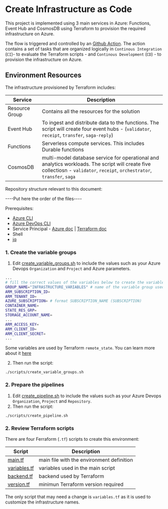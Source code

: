 # Create Infrastructure as Code
This project is implemented using 3 main services in Azure: Functions, Event Hub and CosmosDB using Terraform to provision the required infrastructure on Azure.

The flow is triggered and controlled by an [Github Action](https://help.github.com/es/actions). The action contains a set of tasks that are organized logically in `Continous Integration` (`CI`)- to evaluate the Terraform scripts - and `Continous Development` (`CD`) - to provision the infrastructure on Azure.

## Environment Resources

The infrastructure provisioned by Terraform includes:

| Service | Description |
|---|---| 
| Resource Group | Contains all the resources for the solution |
| Event Hub | To ingest and distribute data to the functions. The script will create four event hubs - (`validator`, `receipt`, `transfer`, `saga-reply`)|
| Functions | Serverless compute services. This includes Durable functions |
| CosmosDB | multi-model database service for operational and analytics workloads. The script will create five collectiosn - `validator`, `receipt`, `orchestrator`, `transfer`, `saga`|

Repository structure relevant to this document:

----Put here the order of the files----

Prerequisites:

* [Azure CLI](https://docs.microsoft.com/en-us/cli/azure/install-azure-cli?view=azure-cli-latest)
* [Azure DevOps CLI](https://docs.microsoft.com/en-us/azure/devops/cli/?view=azure-devops)
* Service Principal - [Azure doc](https://docs.microsoft.com/en-us/cli/azure/create-an-azure-service-principal-azure-cli?view=azure-cli-latest) | [Terraform doc](https://www.terraform.io/docs/providers/azurerm/guides/service_principal_client_secret.html)
* Shell
* [jq](https://stedolan.github.io/jq/download/)

### 1. Create the variable groups

1. Edit [create_variable_groups.sh](scripts/create_variable_groups.sh) to include the values such as your Azure Devops `Organization` and `Project` and Azure parameters.

```bash
...
# fill the correct values of the variables below to create the variable group needed for Terraform Pipelines
GROUP_NAME="INFRASTRUCTURE_VARIABLES" # name of the variable group used in the solution
ARM_SUBSCRIPTION_ID=
ARM_TENANT_ID=
AZURE_SUBSCRIPTION= # format SUBSCRIPTION_NAME (SUBSCRIPTION)
CONTAINER_NAME=
STATE_RES_GRP=
STORAGE_ACCOUNT_NAME=
...
ARM_ACCESS_KEY=
ARM_CLIENT_ID=
ARM_CLIENT_SECRET=
...
```

Some variables are used by Terraform `remote_state`. You can learn more about it [here](https://www.terraform.io/docs/backends/types/azurerm.html)

2. Then run the script:
```shell
./scripts/create_variable_groups.sh
```

### 2. Prepare the pipelines
1. Edit [create_pipeline.sh](scripts/create_pipeline.sh) to include the values such as your Azure Devops `Organization`, `Project` and `Repository`.
2. Then run the script:
```shell
./scripts/create_pipeline.sh
``` 

### 2. Review Terraform scripts

There are four Ferraform (`.tf`) scripts to create this environment:

| Script    | Description |
|---|---|
| [main.tf](infrastructure/main.tf) | main file with the environment definition |
| [variables.tf](infrastructure/variables.tf) | variables used in the main script | 
| [backend.tf](infrastructure/backend.tf) | backend used by Terraform |
| [version.tf](infrastructure/version.tf)| minimun Terraform version required |

The only script that may need a change is `variables.tf` as it is used to customize the infrastructure names.